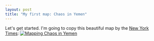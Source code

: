 ```yaml
---
layout: post
title: "My first map: Chaos in Yemen"
---
```


Let's get started. I'm going to copy this beautiful map by the [New York Times](http://www.nytimes.com/interactive/2015/03/26/world/middleeast/geography-of-chaos-in-yemen-maps.html?smid=tw-share): [![Mapping Chaos in Yemen]({{site.baseurl}}/assets/yemen-original.jpg)](http://www.nytimes.com/interactive/2015/03/26/world/middleeast/geography-of-chaos-in-yemen-maps.html?smid=tw-share)
